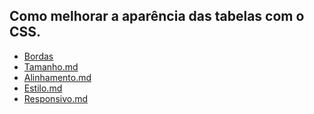 <h2>Como melhorar a aparência das tabelas com o CSS.</h2>


<ul>
<li font-size=16pt><a href="Bordas.md">Bordas</a></li>
<li font-size=16pt><a href="linkpastabordas">Tamanho.md</a></li>
<li font-size=16pt><a href="linkpastabordas">Alinhamento.md</a></li>
<li font-size=16pt><a href="linkpastabordas">Estilo.md</a></li>
<li font-size=16pt><a href="linkpastabordas">Responsivo.md</a></li>
</ul>